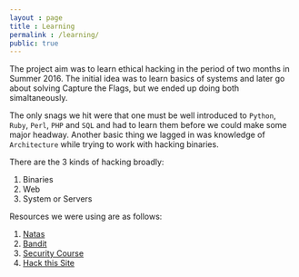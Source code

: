 ```yaml
---
layout : page
title : Learning
permalink : /learning/
public: true
---
```


The project aim was to learn ethical hacking in the period of two months in Summer 2016. The initial idea was to learn basics of systems and later go about solving Capture the Flags, but we ended up doing both simaltaneously. 

The only snags we hit were that one must be well introduced to `Python`, `Ruby`, `Perl`, `PHP` and `SQL` and had to learn them before we could make some major headway. Another basic thing we lagged in was knowledge of `Architecture` while trying to work with hacking binaries.

There are the 3 kinds of hacking broadly:

1. Binaries
2. Web
3. System or Servers 

Resources we were using are as follows:

1. [Natas](https://natas.overthewire.org)
2. [Bandit](https://bandit.overthewire.org)
3. [Security Course](https://www.coursera.org/learn/software-security/home/welcome)
4. [Hack this Site](https://www.hackthissite.org/)


